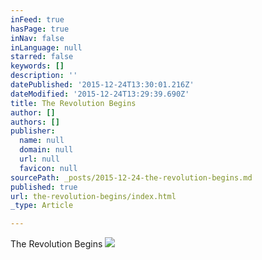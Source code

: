 ```yaml
---
inFeed: true
hasPage: true
inNav: false
inLanguage: null
starred: false
keywords: []
description: ''
datePublished: '2015-12-24T13:30:01.216Z'
dateModified: '2015-12-24T13:29:39.690Z'
title: The Revolution Begins
author: []
authors: []
publisher:
  name: null
  domain: null
  url: null
  favicon: null
sourcePath: _posts/2015-12-24-the-revolution-begins.md
published: true
url: the-revolution-begins/index.html
_type: Article

---
```

The Revolution Begins
![](https://the-grid-user-content.s3-us-west-2.amazonaws.com/2acaa821-68e4-4600-98b0-43da20416f73.jpg)